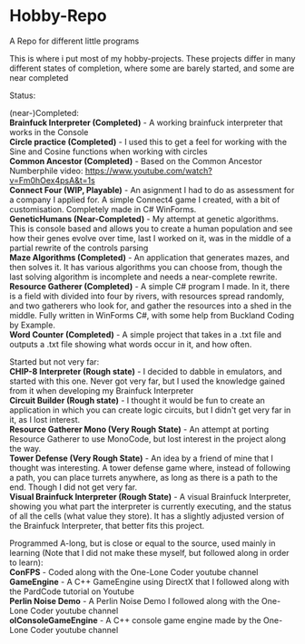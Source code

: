 # Hobby-Repo
A Repo for different little programs

This is where i put most of my hobby-projects. These projects differ in many different states of completion, where some are barely started, and some are near completed

Status:

(near-)Completed:  
<b>Brainfuck Interpreter (Completed)</b> - A working brainfuck interpreter that works in the Console  
<b>Circle practice (Completed)</b> - I used this to get a feel for working with the Sine and Cosine functions when working with circles  
<b>Common Ancestor (Completed)</b> - Based on the Common Ancestor Numberphile video: https://www.youtube.com/watch?v=Fm0hOex4psA&t=1s  
<b>Connect Four (WIP, Playable)</b> - An asignment I had to do as assessment for a company I applied for. A simple Connect4 game I created, with a bit of customisation. Completely made in C# WinForms.  
<b>GeneticHumans (Near-Completed)</b> - My attempt at genetic algorithms. This is console based and allows you to create a human population and see how their genes evolve over time, last I worked on it, was in the middle of a partial rewrite of the controls parsing  
<b>Maze Algorithms (Completed)</b> - An application that generates mazes, and then solves it. It has various algorithms you can choose from, though the last solving algorithm is incomplete and needs a near-complete rewrite.  
<b>Resource Gatherer (Completed)</b> - A simple C# program I made. In it, there is a field with divided into four by rivers, with resources spread randomly, and two gatherers who look for, and gather the resources into a shed in the middle. Fully written in WinForms C#, with some help from Buckland Coding by Example.  
<b>Word Counter (Completed)</b> - A simple project that takes in a .txt file and outputs a .txt file showing what words occur in it, and how often.  


Started but not very far:  
<b>CHIP-8 Interpreter (Rough state)</b> - I decided to dabble in emulators, and started with this one. Never got very far, but I used the knowledge gained from it when developing my Brainfuck Interpreter  
<b>Circuit Builder (Rough state)</b> - I thought it would be fun to create an application in which you can create logic circuits, but I didn't get very far in it, as I lost interest.  
<b>Resource Gatherer Mono (Very Rough State)</b> - An attempt at porting Resource Gatherer to use MonoCode, but lost interest in the project along the way.  
<b>Tower Defense (Very Rough State)</b> - An idea by a friend of mine that I thought was interesting. A tower defense game where, instead of following a path, you can place turrets anywhere, as long as there is a path to the end. Though I did not get very far.  
<b>Visual Brainfuck Interpreter (Rough State)</b> - A visual Brainfuck Interpreter, showing you what part the interpreter is currently executing, and the status of all the cells (what value they store). It has a slightly adjusted version of the Brainfuck Interpreter, that better fits this project.  


Programmed A-long, but is close or equal to the source, used mainly in learning (Note that I did not make these myself, but followed along in order to learn):  
<b>ConFPS</b> - Coded along with the One-Lone Coder youtube channel  
<b>GameEngine</b> - A C++ GameEngine using DirectX that I followed along with the PardCode tutorial on Youtube  
<b>Perlin Noise Demo</b> - A Perlin Noise Demo I followed along with the One-Lone Coder youtube channel  
<b>olConsoleGameEngine</b> - A C++ console game engine made by the One-Lone Coder youtube channel
